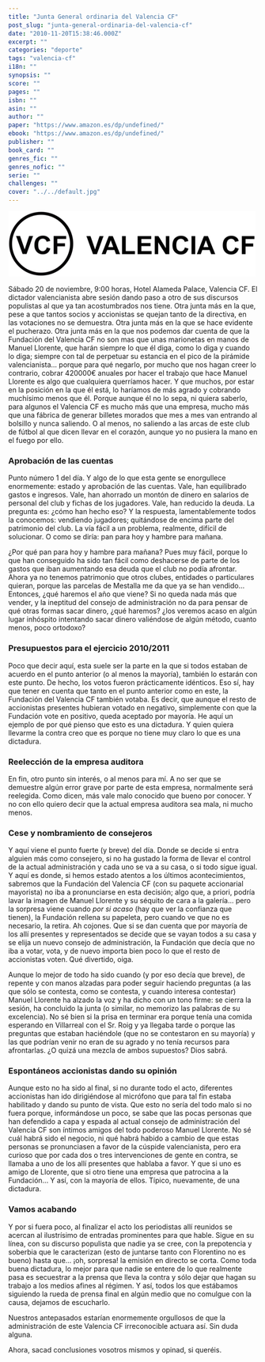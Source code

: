 ```yaml
---
title: "Junta General ordinaria del Valencia CF"
post_slug: "junta-general-ordinaria-del-valencia-cf"
date: "2010-11-20T15:38:46.000Z"
excerpt: ""
categories: "deporte"
tags: "valencia-cf"
i18n: ""
synopsis: ""
score: ""
pages: ""
isbn: ""
asin: ""
author: ""
paper: "https://www.amazon.es/dp/undefined/"
ebook: "https://www.amazon.es/dp/undefined/"
publisher: ""
book_card: ""
genres_fic: ""
genres_nofic: ""
serie: ""
challenges: ""
cover: "../../default.jpg"
---
```


![](images/VCF-texto.png "VCF - Valencia CF")

Sábado 20 de noviembre, 9:00 horas, Hotel Alameda Palace, Valencia CF. El dictador valencianista abre sesión dando paso a otro de sus discursos populistas al que ya tan acostumbrados nos tiene. Otra junta más en la que, pese a que tantos socios y accionistas se quejan tanto de la directiva, en las votaciones no se demuestra. Otra junta más en la que se hace evidente el pucherazo. Otra junta más en la que nos podemos dar cuenta de que la Fundación del Valencia CF no son mas que unas marionetas en manos de Manuel Llorente, que harán siempre lo que él diga, como lo diga y cuando lo diga; siempre con tal de perpetuar su estancia en el pico de la pirámide valencianista... porque para qué negarlo, por mucho que nos hagan creer lo contrario, cobrar 420000€ anuales por hacer el trabajo que hace Manuel Llorente es algo que cualquiera querríamos hacer. Y que muchos, por estar en la posición en la que él está, lo haríamos de más agrado y cobrando muchísimo menos que él. Porque aunque él no lo sepa, ni quiera saberlo, para algunos el Valencia CF es mucho más que una empresa, mucho más que una fábrica de generar billetes morados que mes a mes van entrando al bolsillo y nunca saliendo. O al menos, no saliendo a las arcas de este club de fútbol al que dicen llevar en el corazón, aunque yo no pusiera la mano en el fuego por ello.

### Aprobación de las cuentas

Punto número 1 del día. Y algo de lo que esta gente se enorgullece enormemente: estado y aprobación de las cuentas. Vale, han equilibrado gastos e ingresos. Vale, han ahorrado un montón de dinero en salarios de personal del club y fichas de los jugadores. Vale, han reducido la deuda. La pregunta es: ¿cómo han hecho eso? Y la respuesta, lamentablemente todos la conocemos: vendiendo jugadores; quitándose de encima parte del patrimonio del club. La vía fácil a un problema, realmente, difícil de solucionar. O como se diría: pan para hoy y hambre para mañana.

¿Por qué pan para hoy y hambre para mañana? Pues muy fácil, porque lo que han conseguido ha sido tan fácil como deshacerse de parte de los gastos que iban aumentando esa deuda que el club no podía afrontar. Ahora ya no tenemos patrimonio que otros clubes, entidades o particulares quieran, porque las parcelas de Mestalla me da que ya se han vendido... Entonces, ¿qué haremos el año que viene? Si no queda nada más que vender, y la ineptitud del consejo de administración no da para pensar de qué otras formas sacar dinero, ¿qué haremos? ¿los veremos acaso en algún lugar inhóspito intentando sacar dinero valiéndose de algún método, cuanto menos, poco ortodoxo?

### Presupuestos para el ejercicio 2010/2011

Poco que decir aquí, esta suele ser la parte en la que si todos estaban de acuerdo en el punto anterior (o al menos la mayoría), también lo estarán con este punto. De hecho, los votos fueron prácticamente idénticos. Eso sí, hay que tener en cuenta que tanto en el punto anterior como en este, la Fundación del Valencia CF también votaba. Es decir, que aunque el resto de accionistas presentes hubieran votado en negativo, simplemente con que la Fundación vote en positivo, queda aceptado por mayoría. He aquí un ejemplo de por qué pienso que esto es una dictadura. Y quien quiera llevarme la contra creo que es porque no tiene muy claro lo que es una dictadura.

### Reelección de la empresa auditora

En fin, otro punto sin interés, o al menos para mí. A no ser que se demuestre algún error grave por parte de esta empresa, normalmente será reelegida. Como dicen, más vale malo conocido que bueno por conocer. Y no con ello quiero decir que la actual empresa auditora sea mala, ni mucho menos.

### Cese y nombramiento de consejeros

Y aquí viene el punto fuerte (y breve) del día. Donde se decide si entra alguien más como consejero, si no ha gustado la forma de llevar el control de la actual administración y cada uno se va a su casa, o si todo sigue igual. Y aquí es donde, si hemos estado atentos a los últimos acontecimientos, sabremos que la Fundación del Valencia CF (con su paquete accionarial mayorista) no iba a pronunciarse en esta decisión; algo que, a priori, podría lavar la imagen de Manuel Llorente y su séquito de cara a la galería... pero la sorpresa viene cuando _por si acaso_ (hay que ver la confianza que tienen), la Fundación rellena su papeleta, pero cuando ve que no es necesario, la retira. Ah cojones. Que si se dan cuenta que por mayoría de los allí presentes y representados se decide que se vayan todos a su casa y se elija un nuevo consejo de administración, la Fundación que decía que no iba a votar, vota, y de nuevo importa bien poco lo que el resto de accionistas voten. Qué divertido, oiga.

Aunque lo mejor de todo ha sido cuando (y por eso decía que breve), de repente y con manos alzadas para poder seguir haciendo preguntas (a las que sólo se contesta, como se contesta, y cuando interesa contestar) Manuel Llorente ha alzado la voz y ha dicho con un tono firme: se cierra la sesión, ha concluido la junta (o similar, no memorizo las palabras de su excelencia). No sé bien si la prisa en terminar era porque tenía una comida esperando en Villarreal con el Sr. Roig y ya llegaba tarde o porque las preguntas que estaban haciéndole (que no se contestaron en su mayoría) y las que podrían venir no eran de su agrado y no tenía recursos para afrontarlas. ¿O quizá una mezcla de ambos supuestos? Dios sabrá.

### Espontáneos accionistas dando su opinión

Aunque esto no ha sido al final, si no durante todo el acto, diferentes accionistas han ido dirigiéndose al micrófono que para tal fin estaba habilitado y dando su punto de vista. Que esto no sería del todo malo si no fuera porque, informándose un poco, se sabe que las pocas personas que han defendido a capa y espada al actual consejo de administración del Valencia CF son íntimos amigos del todo poderoso Manuel Llorente. No sé cuál habrá sido el negocio, ni qué habrá habido a cambio de que estas personas se pronunciasen a favor de la cúspide valencianista, pero era curioso que por cada dos o tres intervenciones de gente en contra, se llamaba a uno de los allí presentes que hablaba a favor. Y que si uno es amigo de Llorente, que si otro tiene una empresa que patrocina a la Fundación... Y así, con la mayoría de ellos. Típico, nuevamente, de una dictadura.

### Vamos acabando

Y por si fuera poco, al finalizar el acto los periodistas allí reunidos se acercan al ilustrísimo de entradas prominentes para que hable. Sigue en su línea, con su discurso populista que nadie ya se cree, con la prepotencia y soberbia que le caracterizan (esto de juntarse tanto con Florentino no es bueno) hasta que... ¡oh, sorpresa! la emisión en directo se corta. Como toda buena dictadura, lo mejor para que nadie se entere de lo que realmente pasa es secuestrar a la prensa que lleva la contra y sólo dejar que hagan su trabajo a los medios afines al régimen. Y así, todos los que estábamos siguiendo la rueda de prensa final en algún medio que no comulgue con la causa, dejamos de escucharlo.

Nuestros antepasados estarían enormemente orgullosos de que la administración de este Valencia CF irreconocible actuara así. Sin duda alguna.

Ahora, sacad conclusiones vosotros mismos y opinad, si queréis.
